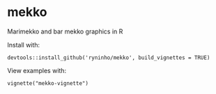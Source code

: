 # mekko
Marimekko and bar mekko graphics in R

Install with:

    devtools::install_github('ryninho/mekko', build_vignettes = TRUE)

View examples with:

    vignette("mekko-vignette")
